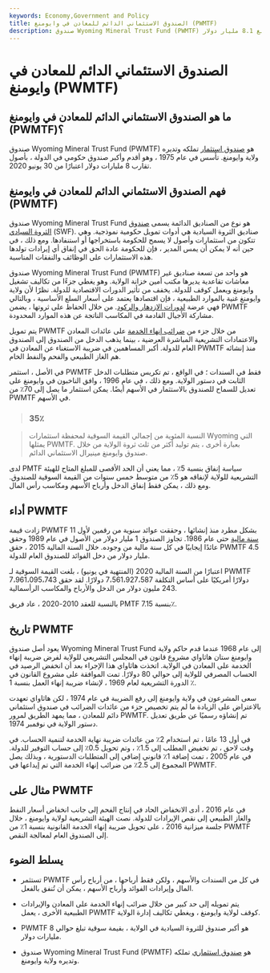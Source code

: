 ```yaml
---
keywords: Economy,Government and Policy
title: الصندوق الاستئماني الدائم للمعادن في وايومنغ (PWMTF)
description: صندوق Wyoming Mineral Trust Fund (PWMTF) هو أقدم وأكبر صندوق دائم في الولاية ، بأصول تبلغ 8.1 مليار دولار.
---
```


# الصندوق الاستئماني الدائم للمعادن في وايومنغ (PWMTF)
## ما هو الصندوق الاستئماني الدائم للمعادن في وايومنغ (PWMTF)؟

صندوق Wyoming Mineral Trust Fund (PWMTF) هو [صندوق استثمار](/investment-fund) تملكه وتديره ولاية وايومنغ. تأسس في عام 1975 ، وهو أقدم وأكبر صندوق حكومي في الدولة ، بأصول تقارب 8 مليارات دولار اعتبارًا من 30 يونيو 2020.

## فهم الصندوق الاستئماني الدائم للمعادن في وايومنغ (PWMTF)

صندوق Wyoming Mineral Trust Fund هو نوع من الصناديق الدائمة يسمى [صندوق الثروة السيادي](/sovereign_wealth_fund) (SWF). صناديق الثروة السيادية هي أدوات تمويل حكومية نموذجية. وهي تتكون من استثمارات وأصول لا يسمح للحكومة باستخراجها أو استنفادها. ومع ذلك ، في حين أنه لا يمكن أن يمس المدير ، فإن للحكومة عادة الحق في إنفاق أي إيرادات تولدها هذه الاستثمارات على الوظائف والنفقات المناسبة.

صندوق Wyoming Mineral Trust Fund (PWMTF) هو واحد من تسعة صناديق غير معاشات تقاعدية يديرها مكتب أمين خزانة الولاية. وهو يغطي جزءًا من تكاليف تشغيل وايومنغ ويعمل كوقف للدولة. يخفف من تأثير الدورات الاقتصادية للدولة. نظرًا لأن ولاية وايومنغ غنية بالموارد الطبيعية ، فإن اقتصادها يعتمد على أسعار السلع الأساسية ، وبالتالي فهي عرضة [لدورات الازدهار والركود](/boom-and-bust-cycle). من خلال الحفاظ على ثروتها ، يضمن PWMTF مشاركة الأجيال القادمة في المكاسب الناتجة عن هذه الموارد المحدودة.

يتم تمويل PWMTF من خلال جزء من [ضرائب إنهاء الخدمة](/severance-tax) على عائدات المعادن والاعتمادات التشريعية المباشرة العرضية ، بينما يذهب الدخل من الصندوق إلى الصندوق العام للدولة. أكبر المساهمين في ضريبة الاستغناء عن المعادن في PWMTF منذ إنشائه هم الغاز الطبيعي والفحم والنفط الخام.

في الأصل ، استثمر PWMTF فقط في السندات ؛ في الواقع ، تم تكريس متطلبات الدخل الثابت في دستور الولاية. ومع ذلك ، في عام 1996 ، وافق الناخبون في وايومنغ على تعديل للسماح للصندوق بالاستثمار في الأسهم أيضًا. يمكن استثمار ما يصل إلى 70٪ من PWMTF في الأسهم.

> ### 35٪

> النسبة المئوية من إجمالي القيمة السوقية لمحفظة استثمارات Wyoming التي يمثلها PWMTF. بعبارة أخرى ، يتم توليد أكثر من ثلث ثروة الولاية من خلال صندوق وايومنغ مينيرال الاستئماني الدائم.

>

لدى PMTF سياسة إنفاق بنسبة 5٪ ، مما يعني أن الحد الأقصى للمبلغ المتاح للهيئة التشريعية للولاية لإنفاقه هو 5٪ من متوسط خمس سنوات من القيمة السوقية للصندوق. ومع ذلك ، يمكن فقط إنفاق الدخل وأرباح الأسهم ومكاسب رأس المال.

## أداء PWMTF

زادت قيمة PWMTF بشكل مطرد منذ إنشائها ، وحققت عوائد سنوية من رقمين لأول 11 [سنة مالية](/fiscalyear) حتى عام 1986. تجاوز الصندوق 1 مليار دولار من الأصول في عام 1989 وحقق عائدًا إيجابيًا في كل سنة مالية من وجوده. خلال السنة المالية 2015 ، حقق PWMTF 4.5 مليار دولار من دخل الفوائد للصندوق العام للدولة.

اعتبارًا من السنة المالية 2020 (المنتهية في يونيو) ، بلغت القيمة السوقية لـ PWMTF 7،961،095،743 دولارًا أمريكيًا على أساس التكلفة 7،561،927،587 دولارًا. لقد حقق 243 مليون دولار من الدخل والأرباح والمكاسب الرأسمالية.

بالنسبة للعقد 2010-2020 ، عاد فريق PMTF بنسبة 7.15٪.

## تاريخ PWMTF

يعود أصل صندوق Wyoming Mineral Trust Fund إلى عام 1968 عندما قدم حاكم ولاية وايومنغ ستان هاثاواي مشروع قانون في المجلس التشريعي للولاية لفرض ضريبة إنهاء الخدمة على المعادن في الولاية. اتخذت هاثاواي هذا الإجراء بعد أن انخفض الرصيد في الحساب المصرفي للولاية إلى حوالي 80 دولارًا. تمت الموافقة على مشروع القانون في الدورة التشريعية لعام 1969 ، لإنشاء ضريبة إنهاء العمل بنسبة 1 ٪.

سعى المشرعون في ولاية وايومنغ إلى رفع الضريبة في عام 1974 ، لكن هاثاواي تعهدت بالاعتراض على الزيادة ما لم يتم تخصيص جزء من عائدات الضرائب في صندوق استئماني دائم للمعادن ، مما يمهد الطريق لمرور PWMTF. تم إنشاؤه رسميًا عن طريق تعديل دستور الولاية في نوفمبر 1974.

في أول 13 عامًا ، تم استخدام 2٪ من عائدات ضريبة نهاية الخدمة لتنمية الحساب. في وقت لاحق ، تم تخفيض المطلب إلى 1.5٪ ، وتم تحويل 0.5٪ إلى حساب التوفير للدولة. في عام 2005 ، تمت إضافة 1٪ قانوني إضافي إلى المتطلبات الدستورية ، وبذلك يصل المجموع إلى 2.5٪ من ضرائب إنهاء الخدمة التي تم إيداعها في PWMTF.

## مثال على PWMTF

في عام 2016 ، أدى الانخفاض الحاد في إنتاج الفحم إلى جانب انخفاض أسعار النفط والغاز الطبيعي إلى نقص الإيرادات للدولة. نصت الهيئة التشريعية لولاية وايومنغ ، خلال جلسة ميزانية 2016 ، على تحويل ضريبة إنهاء الخدمة القانونية بنسبة 1٪ من PWMTF إلى الصندوق العام لمعالجة النقص.

## يسلط الضوء

- تستثمر PWMTF في كل من السندات والأسهم ، ولكن فقط أرباحها ، من أرباح رأس المال وإيرادات الفوائد وأرباح الأسهم ، يمكن أن تُنفق بالفعل.

- يتم تمويله إلى حد كبير من خلال ضرائب إنهاء الخدمة على المعادن والإيرادات الطبيعية الأخرى ، يعمل PWMTF كوقف لولاية وايومنغ ، ويغطي تكاليف إدارة الولاية.

- PWMTF هو أكبر صندوق للثروة السيادية في الولاية ، بقيمة سوقية تبلغ حوالي 8 مليارات دولار.

- صندوق Wyoming Mineral Trust Fund (PWMTF) هو [صندوق استثماري](/investment-fund) تملكه وتديره ولاية وايومنغ.

